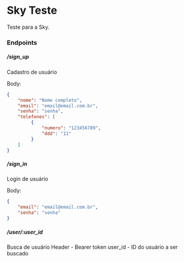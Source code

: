 # Sky Teste

Teste para a Sky.

### Endpoints

##### /sign_up

Cadastro de usuário

Body:

```JSON
{
    "nome": "Nome completo",
    "email": "email@email.com.br",
    "senha": "senha",
    "telefones": [
         {
             "numero": "123456789",
             "ddd": "11"
         }
    ]
}
```

##### /sign_in

Login de usuário

Body:

```JSON
{
    "email": "email@email.com.br",
    "senha": "senha"
}
```

##### /user/:user_id

Busca de usuário
Header - Bearer token
user_id - ID do usuário a ser buscado
